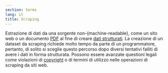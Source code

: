 ```yaml
---
section: terms
lang: it
title: Scraping
---
```


Estrazione di dati da una sorgente non-{machine-readable}, come un sito web o un documento [PDF](../pdf/) al fine di creare [dati strutturati](../structured_data/). La creazione di un dataset da scraping richiede molto tempo da parte di un programmatore, pertanto, di solito si sceglie questo percorso dopo diversi tentativi falliti di avere i dati in forma strutturata. Possono essere avanzate questioni legali come violazioni di [copyright](../copyright/) o di termini di utilizzo nelle operazioni di scraping da siti web.
